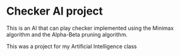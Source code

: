 # Checker AI project

This is an AI that can play checker implemented using the Minimax algorithm and the Alpha-Beta pruning algorithm. 

This was a project for my Artificial Intelligence class
